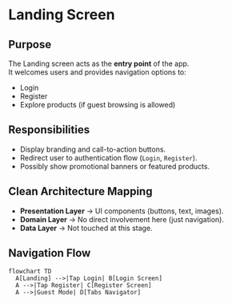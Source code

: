 # Landing Screen

## Purpose
The Landing screen acts as the **entry point** of the app.  
It welcomes users and provides navigation options to:
- Login
- Register
- Explore products (if guest browsing is allowed)

## Responsibilities
- Display branding and call-to-action buttons.
- Redirect user to authentication flow (`Login`, `Register`).
- Possibly show promotional banners or featured products.

## Clean Architecture Mapping
- **Presentation Layer** → UI components (buttons, text, images).
- **Domain Layer** → No direct involvement here (just navigation).
- **Data Layer** → Not touched at this stage.

## Navigation Flow
```mermaid
flowchart TD
  A[Landing] -->|Tap Login| B[Login Screen]
  A -->|Tap Register| C[Register Screen]
  A -->|Guest Mode| D[Tabs Navigator]
```